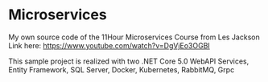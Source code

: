 # Microservices
My own source code of the 11Hour Microservices Course from Les Jackson Link here: https://www.youtube.com/watch?v=DgVjEo3OGBI

This sample project is realized with two .NET Core 5.0 WebAPI Services, Entity Framework, SQL Server, Docker, Kubernetes, RabbitMQ, Grpc
